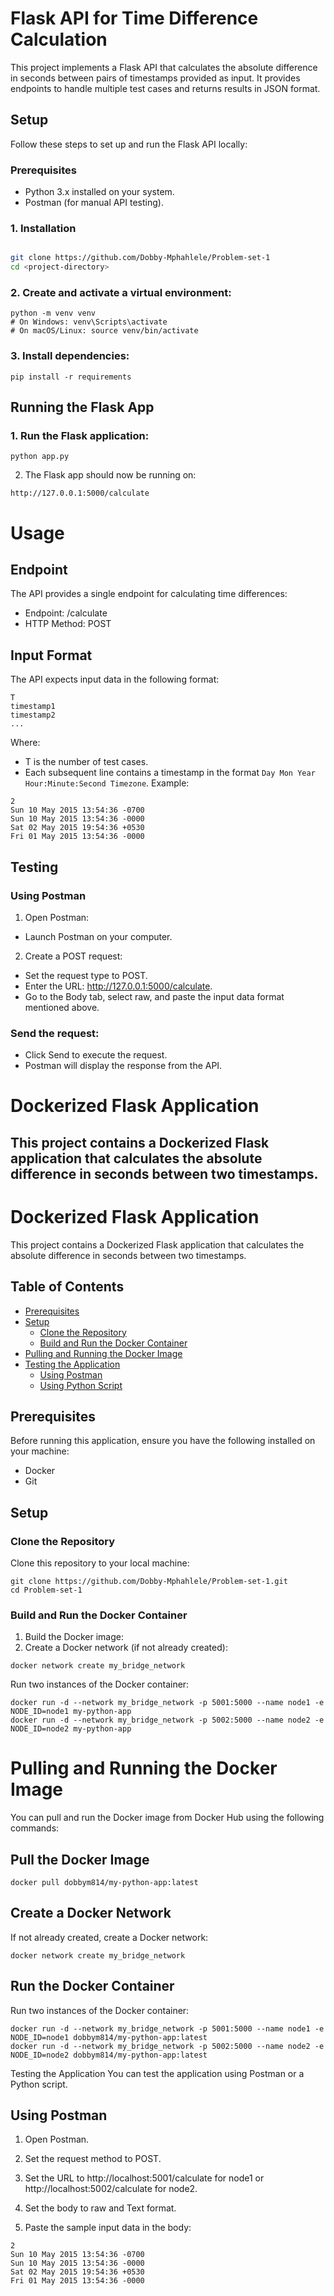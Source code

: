 # Flask API for Time Difference Calculation
This project implements a Flask API that calculates the absolute difference in seconds between pairs of timestamps provided as input. It provides endpoints to handle multiple test cases and returns results in JSON format.

## Setup
Follow these steps to set up and run the Flask API locally:

### Prerequisites
* Python 3.x installed on your system.<br>
* Postman (for manual API testing).

### 1. Installation

```bash

git clone https://github.com/Dobby-Mphahlele/Problem-set-1
cd <project-directory>
``` 

### 2. Create and activate a virtual environment:
```
python -m venv venv
# On Windows: venv\Scripts\activate
# On macOS/Linux: source venv/bin/activate
```

### 3. Install dependencies:
```
pip install -r requirements
```

## Running the Flask App
### 1. Run the Flask application:
```
python app.py
```
2. The Flask app should now be running on:
```
http://127.0.0.1:5000/calculate
```

# Usage
## Endpoint
The API provides a single endpoint for calculating time differences:
* Endpoint: /calculate
* HTTP Method: POST

## Input Format
The API expects input data in the following format:
```
T
timestamp1
timestamp2
...
```
Where:

* T is the number of test cases.
* Each subsequent line contains a timestamp in the format `Day Mon Year Hour:Minute:Second Timezone`.
Example:
```
2
Sun 10 May 2015 13:54:36 -0700
Sun 10 May 2015 13:54:36 -0000
Sat 02 May 2015 19:54:36 +0530
Fri 01 May 2015 13:54:36 -0000
```
## Testing
### Using Postman
1. Open Postman:
* Launch Postman on your computer.
2. Create a POST request:
* Set the request type to POST.
* Enter the URL: http://127.0.0.1:5000/calculate.
* Go to the Body tab, select raw, and paste the input data format mentioned above.
### Send the request:
* Click Send to execute the request.
* Postman will display the response from the API.


# Dockerized Flask Application
## This project contains a Dockerized Flask application that calculates the absolute difference in seconds between two timestamps.

# Dockerized Flask Application

This project contains a Dockerized Flask application that calculates the absolute difference in seconds between two timestamps.

## Table of Contents

- [Prerequisites](#prerequisites)
- [Setup](#setup)
  - [Clone the Repository](#clone-the-repository)
  - [Build and Run the Docker Container](#build-and-run-the-docker-container)
- [Pulling and Running the Docker Image](#pulling-and-running-the-docker-image)
- [Testing the Application](#testing-the-application)
  - [Using Postman](#using-postman)
  - [Using Python Script](#using-python-script)

## Prerequisites

Before running this application, ensure you have the following installed on your machine:

- Docker
- Git

## Setup

### Clone the Repository

Clone this repository to your local machine:

```
git clone https://github.com/Dobby-Mphahlele/Problem-set-1.git
cd Problem-set-1
```
### Build and Run the Docker Container
1. Build the Docker image:
2. Create a Docker network (if not already created):
```
docker network create my_bridge_network
```
Run two instances of the Docker container:
```
docker run -d --network my_bridge_network -p 5001:5000 --name node1 -e NODE_ID=node1 my-python-app
docker run -d --network my_bridge_network -p 5002:5000 --name node2 -e NODE_ID=node2 my-python-app
```
# Pulling and Running the Docker Image
You can pull and run the Docker image from Docker Hub using the following commands:

## Pull the Docker Image
```
docker pull dobbym814/my-python-app:latest
```
## Create a Docker Network
If not already created, create a Docker network:
```
docker network create my_bridge_network
```
## Run the Docker Container
Run two instances of the Docker container:
```
docker run -d --network my_bridge_network -p 5001:5000 --name node1 -e NODE_ID=node1 dobbym814/my-python-app:latest
docker run -d --network my_bridge_network -p 5002:5000 --name node2 -e NODE_ID=node2 dobbym814/my-python-app:latest
```
Testing the Application
You can test the application using Postman or a Python script.

## Using Postman
1. Open Postman.

2. Set the request method to POST.

3. Set the URL to http://localhost:5001/calculate for node1 or http://localhost:5002/calculate for node2.

4. Set the body to raw and Text format.

5. Paste the sample input data in the body:
```
2
Sun 10 May 2015 13:54:36 -0700
Sun 10 May 2015 13:54:36 -0000
Sat 02 May 2015 19:54:36 +0530
Fri 01 May 2015 13:54:36 -0000
```



